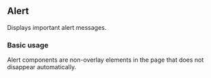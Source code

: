 ## Alert

Displays important alert messages.

### Basic usage

Alert components are non-overlay elements in the page that does not disappear automatically.
